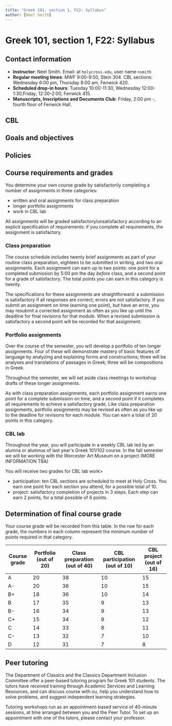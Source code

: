 ```yaml
---
title: "Greek 101, section 1, F22: Syllabus"
author: [Neel Smith]
---
```



# Greek 101, section 1, F22: Syllabus




## Contact information

  - **Instructor**: Neel Smith.  Email: at `holycross.edu`, user name `nsmith`
  - **Regular meeting times**:  MWF 9:00-9:50, Stein 304.  CBL sections: Wednesday  6:00 pm, Thursday 8:00 am, Fenwick 420.
  - **Scheduled drop-in hours**:  Tuesday 10:00-11:30, Wednesday 12:00-1:30,Friday, 12:30-2:00, Fenwick 415.
  - **Manuscripts, Inscriptions and Documents Club**:  Friday, 2:00 pm -, fourth floor of Fenwick Hall.




## CBL




## Goals and objectives




## Policies




## Course requirements and grades

You determine your own course grade by satisfactorily completing a number of assignments in three categories:

  - written and oral assignments for class preparation
  - longer portfolio assignments
  - work in CBL lab

All assignments will be graded satisfactory/unsatisfactory according to an explicit specification of requirements: if you complete all requirements, the assignment is satisfactory.

### Class preparation

The course schedule includes twenty brief assignments as part of your routine class preparation, eighteen to be submitted in writing, and two oral assignments. Each assignment can earn up to two points: one point for a completed submission by 5:00 pm the day *before* class, and a second point for a grade of satisfactory.  The total points you can earn in this category is twenty.

The specifications for these assignments are straightforward: a submission is satisfactory if all responses are correct; errors are not satisfactory. If you submit an assignment on time (earning one point), but have an error, you may resubmit a corrected assignment as often as you like up until the deadline for final revisions for that module. When a revised submission is satisfactory a second point will be recorded for that assignment.

### Portfolio assignments

Over the course of the semester, you will develop a portfolio of ten longer assignments. Four of these will demonstrate mastery of basic features of language by analyzing and explaining forms and constructions; three will be analyses and translations of passages in Greek; three  will be compositions in Greek.

Throughout the semester, we will set aside class meetings to workshop drafts of these longer assignments.

As with class preparation assignments, each portfolio assignment earns one point for a complete submission on time, and a second point if it completes all requirements to achieve a satisfactory grade.  Like class preparation assignments, portfolio assignments may be revised as often as you like up to the deadline for revisions for each module. You can earn a total of 20 points in this category.

### CBL lab

Throughout the year, you will participate in a weekly CBL lab led by an alumna or alumnus of last year's Greek 101/102 course.  In the fall semester we will be working with the Worcester Art Museum on a project (MORE INFORMATION TBA)

You will receive two grades for CBL lab work>

  - participation: ten CBL sections are scheduled to meet at Holy Cross.  You earn one point for each section you attend, for a possible total of 10.
  - project: satisfactory completion of projects in 3 steps. Each step can earn 2 points, for a total possible of 6 points.

## Determination of final course grade

Your course grade will be recorded from this table.  In the row for each grade, the numbers in each column represent the minimum number of points required in that category.

| Course grade | Portfolio (out of 20) | Class preparation (out of 40) | CBL participation (out of 10) | CBL project (out of 16) |
| --- | --- | --- | --- | ---
| A | 20 | 38 |  10 | 15 |
| A- | 20 | 36 |  10 | 15 |
| B+ | 18 | 36 |  10 | 14 |
| B | 17 | 35 |  9 | 13 |
| B- | 16 | 34 |  9 | 13 |
| C+ | 15 | 34 |  9 | 12 |
| C | 14 | 33 |  8 | 11 |
| C- | 13 | 32 |  7 | 10 |
| D | 12 | 31 |  7 | 8 |




## Peer tutoring

The Department of Classics and the Classics Department Inclusion Committee offer a peer-based tutoring program for Greek 101 students. The tutors have received training through Academic Services and Learning Resources, and can discuss course with ou, help you understand how to solve problems, and suggest independent learning strategies.

Tutoring workshops run as an appointment-based service of 40-minute sessions, at time arranged between you and the Peer Tutor. To set up an appointment with one of the tutors, please contact your professor.
